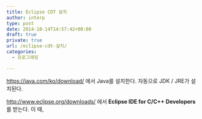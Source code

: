 ```yaml
---
title: Eclipse CDT 설치
author: interp
type: post
date: 2014-10-14T14:57:42+00:00
draft: true
private: true
url: /eclipse-cdt-설치/
categories:
  - 프로그래밍

---
```

https://java.com/ko/download/ 에서 Java를 설치한다. 자동으로 JDK / JRE가 설치된다.

http://www.eclipse.org/downloads/ 에서&nbsp;**Eclipse IDE for C/C++ Developers**를 받는다. 이 때,&nbsp;